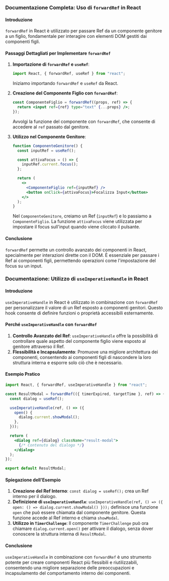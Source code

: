 ### Documentazione Completa: Uso di `forwardRef` in React

#### Introduzione

`forwardRef` in React è utilizzato per passare Ref da un componente genitore a un figlio, fondamentale per interagire con elementi DOM gestiti dai componenti figli.

#### Passaggi Dettagliati per Implementare `forwardRef`

1. **Importazione di `forwardRef` e `useRef`**:

   ```jsx
   import React, { forwardRef, useRef } from "react";
   ```

   Iniziamo importando `forwardRef` e `useRef` da React.

2. **Creazione del Componente Figlio con `forwardRef`**:

   ```jsx
   const ComponenteFiglio = forwardRef((props, ref) => {
     return <input ref={ref} type="text" {...props} />;
   });
   ```

   Avvolgi la funzione del componente con `forwardRef`, che consente di accedere al `ref` passato dal genitore.

3. **Utilizzo nel Componente Genitore**:

   ```jsx
   function ComponenteGenitore() {
     const inputRef = useRef();

     const attivaFocus = () => {
       inputRef.current.focus();
     };

     return (
       <>
         <ComponenteFiglio ref={inputRef} />
         <button onClick={attivaFocus}>Focalizza Input</button>
       </>
     );
   }
   ```

   Nel `ComponenteGenitore`, creiamo un Ref (`inputRef`) e lo passiamo a `ComponenteFiglio`. La funzione `attivaFocus` viene utilizzata per impostare il focus sull'input quando viene cliccato il pulsante.

#### Conclusione

`forwardRef` permette un controllo avanzato dei componenti in React, specialmente per interazioni dirette con il DOM. È essenziale per passare i Ref ai componenti figli, permettendo operazioni come l'impostazione del focus su un input.

### Documentazione: Utilizzo di `useImperativeHandle` in React

#### Introduzione

`useImperativeHandle` in React è utilizzato in combinazione con `forwardRef` per personalizzare il valore di un Ref esposto a componenti genitori. Questo hook consente di definire funzioni o proprietà accessibili esternamente.

#### Perché `useImperativeHandle` con `forwardRef`

1. **Controllo Avanzato del Ref**: `useImperativeHandle` offre la possibilità di controllare quale aspetto del componente figlio viene esposto al genitore attraverso il Ref.
2. **Flessibilità e Incapsulamento**: Promuove una migliore architettura dei componenti, consentendo ai componenti figli di nascondere la loro struttura interna e esporre solo ciò che è necessario.

#### Esempio Pratico

```jsx
import React, { forwardRef, useImperativeHandle } from "react";

const ResultModal = forwardRef(({ timerExpired, targetTime }, ref) => {
  const dialog = useRef();

  useImperativeHandle(ref, () => ({
    open() {
      dialog.current.showModal();
    },
  }));

  return (
    <dialog ref={dialog} className="result-modal">
      {/* Contenuto del dialogo */}
    </dialog>
  );
});

export default ResultModal;
```

#### Spiegazione dell'Esempio

1. **Creazione del Ref Interno**: `const dialog = useRef();` crea un Ref interno per il dialogo.
2. **Definizione di `useImperativeHandle`**: `useImperativeHandle(ref, () => ({ open: () => dialog.current.showModal() }));` definisce una funzione `open` che può essere chiamata dal componente genitore. Questa funzione accede al Ref interno e chiama `showModal`.
3. **Utilizzo in `TimerChallenge`**: Il componente `TimerChallenge` può ora chiamare `dialog.current.open()` per attivare il dialogo, senza dover conoscere la struttura interna di `ResultModal`.

#### Conclusione

`useImperativeHandle` in combinazione con `forwardRef` è uno strumento potente per creare componenti React più flessibili e riutilizzabili, consentendo una migliore separazione delle preoccupazioni e incapsulamento del comportamento interno dei componenti.
